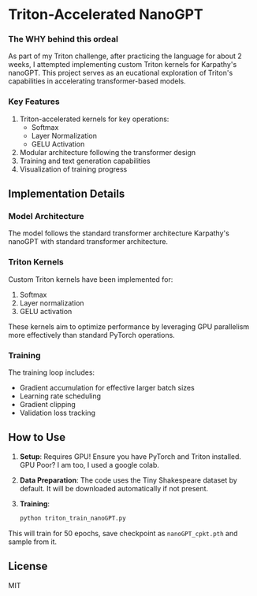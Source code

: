 # Triton-Accelerated NanoGPT

### The WHY behind this ordeal

As part of my Triton challenge, after practicing the language for about 2 weeks, I attempted implementing custom Triton kernels for Karpathy's nanoGPT. This project serves as an eucational exploration of Triton's capabilities in accelerating transformer-based models.

### Key Features

1. Triton-accelerated kernels for key operations:
   - Softmax
   - Layer Normalization
   - GELU Activation
2. Modular architecture following the transformer design
3. Training and text generation capabilities
4. Visualization of training progress

## Implementation Details

### Model Architecture

The model follows the standard transformer architecture Karpathy's nanoGPT with standard transformer architecture.

### Triton Kernels

Custom Triton kernels have been implemented for:

1. Softmax
2. Layer normalization
3. GELU activation 

These kernels aim to optimize performance by leveraging GPU parallelism more effectively than standard PyTorch operations.

### Training

The training loop includes:

- Gradient accumulation for effective larger batch sizes
- Learning rate scheduling
- Gradient clipping
- Validation loss tracking

## How to Use

1. **Setup**: Requires GPU! Ensure you have PyTorch and Triton installed. GPU Poor? I am too, I used a google colab.

2. **Data Preparation**: The code uses the Tiny Shakespeare dataset by default. It will be downloaded automatically if not present.

3. **Training**: 
   ```python
   python triton_train_nanoGPT.py
   ```
This will train for 50 epochs, save checkpoint as `nanoGPT_cpkt.pth` and sample from it.
## License

MIT
